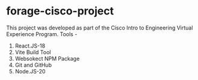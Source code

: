 # forage-cisco-project
This project was developed as part of the Cisco Intro to Engineering Virtual Experience Program.
Tools - 
1) React.JS-18
2) Vite Build Tool
3) Websokect NPM Package
4) Git and GitHub
5) Node.JS-20